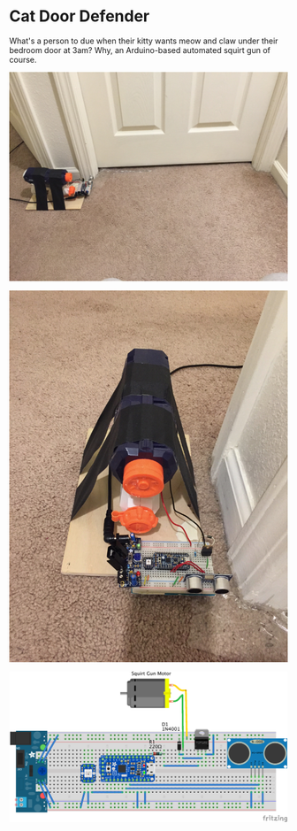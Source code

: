 # Cat Door Defender
What's a person to due when their kitty wants meow and claw under their bedroom door at 3am? Why, an Arduino-based automated squirt gun of course.


![alt text](https://github.com/stuthedew/Door_Defender/blob/master/Images/IMG_3160.jpg "The Scene of the Crime")

![alt text](https://github.com/stuthedew/Door_Defender/blob/master/Images/IMG_3161.jpg "From the front")

![alt text](https://github.com/stuthedew/Door_Defender/blob/master/Images/Fritzing_bb.png "Fritzing Diagram")


